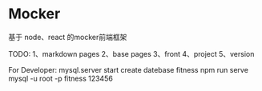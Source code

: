 # Mocker

基于 node、react 的mocker前端框架

TODO:
1、markdown pages
2、base pages
3、front
4、project
5、version

For Developer:
mysql.server start
create datebase fitness
npm run serve
mysql -u root -p fitness
123456
